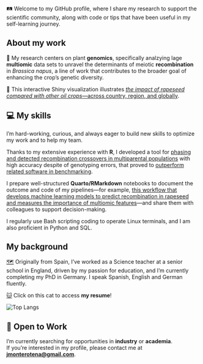 🛤️ Welcome to my GitHub profile, where I share my research to support the scientific community, along with code or tips that have been useful in my self-learning journey.

## About my work

🧬 My research centers on plant **genomics**, specifically analzying lage **multiomic** data sets to unravel the determinants of meiotic **recombination** in *Brassica napus*, a line of work that contributes to the broader goal of enhancing the crop’s genetic diversity.

🌱 This interactive Shiny visualization illustrates [*the impact of rapeseed compared with other oil crops*—across country, region, and globally](https://jamonterotena.github.io/The-Impact-of-Oil-Crops/).

## 💻 My skills

I’m hard-working, curious, and always eager to build new skills to optimize my work and to help my team.

Thanks to my extensive experience with **R**, I developed a tool for [phasing and detected recombination crossovers in multiparental populations](https://github.com/GoliczGenomeLab/haploMAGIC) with high accuracy despite of genotyping errors, that proved to [outperform related software in benchmarking](https://academic.oup.com/g3journal/article/14/8/jkae109/7684607).

I prepare well-structured **Quarto/RMarkdown** notebooks to document the outcome and code of my pipelines—for example, [this workflow that develops machine learning models to predict recombination in rapeseed and measures the importance of multiomic features](https://jamonterotena.github.io/bnapus.reco.ml/gw_workflow.html)—and share them with colleagues to support decision-making.

I regularly use Bash scripting coding to operate Linux terminals, and I am also proficient in Python and SQL.

## My background

[🗺️](https://www.google.com/maps/d/u/0/edit?mid=12CGiKDJXOIl6qPWeO5j033FQyP9AkqU&usp=sharing) Originally from Spain, I’ve worked as a Science teacher at a senior school in England, driven by my passion for education, and I’m currently completing my PhD in Germany. I speak Spanish, English and German fluently.

[:cat:](https://jamonterotena.github.io/cv/) Click on this cat to access **my resume**!

![Top Langs](https://github-readme-stats.vercel.app/api/top-langs/?username=jamonterotena&hide=html&theme=tokyonight)

## 💼 Open to Work

I’m currently searching for opportunities in **industry** or **academia**.  
If you’re interested in my profile, please contact me at **[jmonterotena@gmail.com](mailto:jmonterotena@gmail.com)**.
